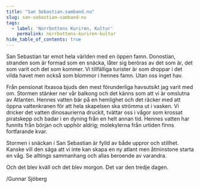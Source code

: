 ```yaml
---
title: "San Sebastian.samband.nu"
slug: san-sebastian-samband-nu
tags:
  - label: 'Norrbottens Kuriren, Kultur'
    permalink: norrbottens-kuriren-kultur
hide_table_of_contents: true
---
```

San Sebastian tar emot hela världen med en öppen famn. Donostian, stranden som är formad som en snäcka, låter sig beröras av det som är, det som varit och det som kommer. Vi tillfälliga turister är som droppar i det vilda havet men också som blommor i hennes famn. Utan oss inget hav.

<!--truncate-->

Från pensionat Itxasoa bjuds den mest förunderliga havsutsikt jag varit med om. Stormen stänker ner vår balkong och det känns som att vi är omslutna av Atlanten. Hennes vatten bär på en hemlighet och det räcker med att öppna vattenkranen för att hela skapelsen ska strömma ut i vasken. Vi dricker det vatten dinosaurierna druckit, tvättar oss i vågor som krossat piratskepp och badar i en dyning från en helt annan tid. Hennes vatten har funnits från början och upphör aldrig; molekylerna från urtiden finns fortfarande kvar.

Stormen i snäckan i San Sebastian är fylld av både uppror och stillhet. Kanske vill den säga att vi inte kan skapa en ny atlant men åtminstone starta en våg. Se alltings sammanhang och allas beroende av varandra.

Och det blev kväll och det blev morgon. Det var den tredje dagen.

/Gunnar Sjöberg
